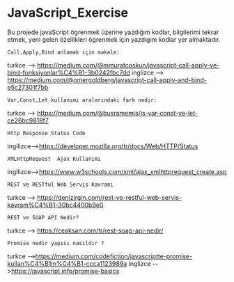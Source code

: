 # JavaScript_Exercise

Bu projede javaScript ögrenmek üzerine yazdığım kodlar, bilgilerimi tekrar etmek, yeni gelen özellikleri ögrenmek için yazdıgım kodlar yer almaktadır.

    Call,Apply,Bind anlamak için makale:
    
turkce --> https://medium.com/@mmuratcoskun/javascript-call-apply-ve-bind-fonksiyonlar%C4%B1-3b0242fbc7dd 
inglizce --> https://medium.com/@omergoldberg/javascript-call-apply-and-bind-e5c27301f7bb

    Var,Const,Let kullanımı aralarındaki fark nedir:

turkce --> https://medium.com/@busramemis/js-var-const-ve-let-ce26bc9818f7

    Http Response Status Code

ingilizce-->https://developer.mozilla.org/tr/docs/Web/HTTP/Status

    XMLHttpRequest  Ajax Kullanımı

ingilizce-->https://www.w3schools.com/xml/ajax_xmlhttprequest_create.asp

    REST ve RESTful Web Servis Kavramı

turkce --> https://denizirgin.com/rest-ve-restful-web-servis-kavram%C4%B1-30bc4400b9e0

    REST ve SOAP API Nedir?

turkce --> https://ceaksan.com/tr/rest-soap-api-nedir/

    Promise nedir yapısı nasıldır ? 

turkce -->https://medium.com/codefiction/javascriptte-promise-kullan%C4%B1m%C4%B1-ccca1123989a
inglizce -->https://javascript.info/promise-basics